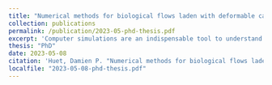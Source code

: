 ```yaml
---
title: "Numerical methods for biological flows laden with deformable capsules and solid particles"
collection: publications
permalink: /publication/2023-05-phd-thesis.pdf
excerpt: 'Computer simulations are an indispensable tool to understand and predict the behavior of many complex natural and industrial processes. In particular, complex flows such as rockfalls or flowing blood through microcirculation rely heavily on numerical tools as they are described by equations mathematicians cannot solve by hand. In this thesis, we develop improved numerical methods in order to simulate such complex flows. We first focus on granular flows composed of entangled particles. We study their complex intrication behavior as a step forward in the modeling of complex granular media, which are very common in industrial processes. Then we develop an efficient method to simulate highly deformable biological cells such as red blood cells. This method allows us to study the behavior of deformable cells in large and complex geometries, and therefore constitutes a valuable tool for biologists developing lab-on-chip devices used for instance to provide cheap and fast diagnoses.'
thesis: "PhD"
date: 2023-05-08
citation: 'Huet, Damien P. "Numerical methods for biological flows laden with deformable capsules and solid particles" (2023)'
localfile: "2023-05-08-phd-thesis.pdf"
---
```

